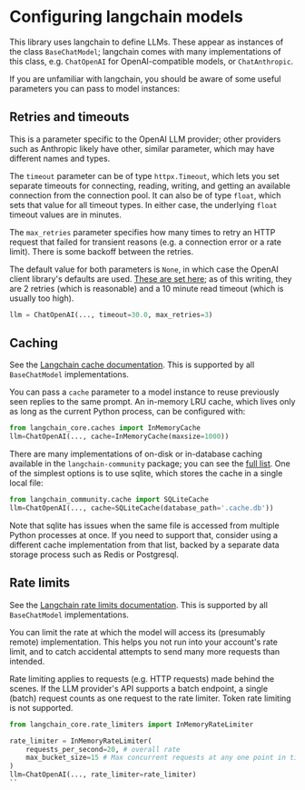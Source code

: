 # Configuring langchain models

This library uses langchain to define LLMs. These appear as instances of the class `BaseChatModel`;
langchain comes with many implementations of this class, e.g. `ChatOpenAI` for OpenAI-compatible models,
or `ChatAnthropic`.

If you are unfamiliar with langchain, you should be aware of some useful parameters you can pass to model instances:

## Retries and timeouts

This is a parameter specific to the OpenAI LLM provider; other providers such as Anthropic likely
have other, similar parameter, which may have different names and types.

The `timeout` parameter can be of type `httpx.Timeout`, which lets you set separate timeouts
for connecting, reading, writing, and getting an available connection from the connection pool.
It can also be of type `float`, which sets that value for all timeout types. In either case,
the underlying `float` timeout values are in minutes.

The `max_retries` parameter specifies how many times to retry an HTTP request that failed for transient reasons
(e.g. a connection error or a rate limit). There is some backoff between the retries.

The default value for both parameters is `None`, in which case the OpenAI client library's defaults
are used. [These are set here](https://github.com/openai/openai-python/blob/main/src/openai/_constants.py);
as of this writing, they are 2 retries (which is reasonable) and a 10 minute read timeout (which is usually
too high).

```python
llm = ChatOpenAI(..., timeout=30.0, max_retries=3)
```

## Caching

See the [Langchain cache documentation](https://python.langchain.com/api_reference/core/caches.html).
This is supported by all `BaseChatModel` implementations.

You can pass a `cache` parameter to a model instance to reuse previously seen replies to the same prompt.
An in-memory LRU cache, which lives only as long as the current Python process, can be configured with:

```python
from langchain_core.caches import InMemoryCache
llm=ChatOpenAI(..., cache=InMemoryCache(maxsize=1000))
```

There are many implementations of on-disk or in-database caching available in the `langchain-community` package;
you can see the [full list](https://python.langchain.com/api_reference/community/cache.html).
One of the simplest options is to use sqlite, which stores the cache in a single local file:

```python
from langchain_community.cache import SQLiteCache
llm=ChatOpenAI(..., cache=SQLiteCache(database_path='.cache.db'))
```

Note that sqlite has issues when the same file is accessed from multiple Python processes at once.
If you need to support that, consider using a different cache implementation from that list,
backed by a separate data storage process such as Redis or Postgresql.

## Rate limits

See the [Langchain rate limits documentation](https://python.langchain.com/docs/how_to/chat_model_rate_limiting/).
This is supported by all `BaseChatModel` implementations.

You can limit the rate at which the model will access its (presumably remote) implementation. This helps
you not run into your account's rate limit, and to catch accidental attempts to send many more requests
than intended.

Rate limiting applies to requests (e.g. HTTP requests) made behind the scenes. If the LLM provider's API
supports a batch endpoint, a single (batch) request counts as one request to the rate limiter.
Token rate limiting is not supported.

```python
from langchain_core.rate_limiters import InMemoryRateLimiter

rate_limiter = InMemoryRateLimiter(
    requests_per_second=20, # overall rate
    max_bucket_size=15 # Max concurrent requests at any one point in time
)
llm=ChatOpenAI(..., rate_limiter=rate_limiter)
``

